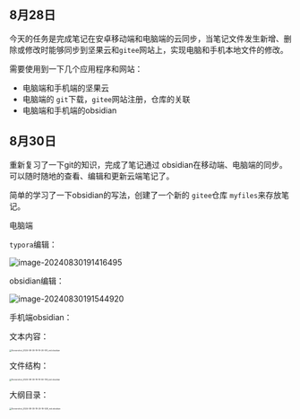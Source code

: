 ## 8月28日

今天的任务是完成笔记在安卓移动端和电脑端的云同步，当笔记文件发生新增、删除或修改时能够同步到坚果云和`gitee`网站上，实现电脑和手机本地文件的修改。

需要使用到一下几个应用程序和网站：

* 电脑端和手机端的坚果云
* 电脑端的 `git`下载，`gitee`网站注册，仓库的关联
* 电脑端和手机端的obsidian

## 8月30日

重新复习了一下git的知识，完成了笔记通过 obsidian在移动端、电脑端的同步。可以随时随地的查看、编辑和更新云端笔记了。

简单的学习了一下obsidian的写法，创建了一个新的 `gitee`仓库 `myfiles`来存放笔记。

电脑端

`typora`编辑：

![image-20240830191416495](https://gitee.com/mlbzdx/image/raw/master/image-20240830191416495.png)

obsidian编辑：

![image-20240830191544920](https://gitee.com/mlbzdx/image/raw/master/image-20240830191544920.png)

手机端obsidian：

文本内容：

<img src="https://gitee.com/mlbzdx/image/raw/master/Screenshot_2024-08-30-19-19-20-510_md.obsidian.jpg" alt="Screenshot_2024-08-30-19-19-20-510_md.obsidian" style="zoom: 25%;" />

文件结构：

<img src="https://gitee.com/mlbzdx/image/raw/master/Screenshot_2024-08-30-19-19-50-139_md.obsidian.jpg" alt="Screenshot_2024-08-30-19-19-50-139_md.obsidian" style="zoom:25%;" />

大纲目录：

<img src="https://gitee.com/mlbzdx/image/raw/master/Screenshot_2024-08-30-19-20-16-529_md.obsidian.jpg" alt="Screenshot_2024-08-30-19-20-16-529_md.obsidian" style="zoom:25%;" />
